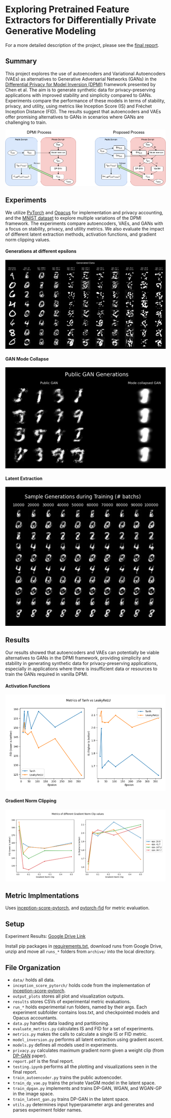 # Exploring Pretrained Feature Extractors for Differentially Private Generative Modeling

For a more detailed description of the project, please see the [final report](report/report.pdf).

## Summary
This project explores the use of autoencoders and Variational Autoencoders (VAEs) as alternatives to Generative Adversarial Networks (GANs) in the [Differential Privacy for Model Inversion (DPMI)](https://arxiv.org/abs/2201.03139) framework presented by Chen et al. The aim is to generate synthetic data for privacy-preserving applications with improved stability and simplicity compared to GANs. Experiments compare the performance of these models in terms of stability, privacy, and utility, using metrics like Inception Score (IS) and Fréchet Inception Distance (FID). The results suggest that autoencoders and VAEs offer promising alternatives to GANs in scenarios where GANs are challenging to train.

<!-- Image of report/images/setup.png -->
![Alt text](report/images/setup.png?raw=true "Setup")

## Experiments
We utilize [PyTorch](https://pytorch.org/) and [Opacus](https://opacus.ai/) for implementation and privacy accounting, and the [MNIST dataset](https://www.kaggle.com/datasets/hojjatk/mnist-dataset) to explore multiple variations of the DPMI framework. The experiments compare autoencoders, VAEs, and GANs with a focus on stability, privacy, and utility metrics. We also evaluate the impact of different latent extraction methods, activation functions, and gradient norm clipping values.

<!-- Generated Data -->
#### Generations at different epsilons
![Alt text](report/images/generated_data.png?raw=true "Generated Data")
<!-- public_gan_training -->
#### GAN Mode Collapse
![Alt text](report/images/public_gan_training.png?raw=true "Public GAN Training")
<!-- during_train_inf -->
#### Latent Extraction
![Alt text](report/images/during_train_inf.png?raw=true "Latent Extraction")

## Results
Our results showed that autoencoders and VAEs can potentially be viable alternatives to GANs in the DPMI framework, providing simplicity and stability in generating synthetic data for privacy-preserving applications, especially in applications where there is insufficient data or resources to train the GANs required in vanilla DPMI. 

<!-- activation -->
#### Activation Functions
![Alt text](report/images/activation.png?raw=true "Activation Functions")
<!-- c_p -->
#### Gradient Norm Clipping
![Alt text](report/images/c_p.png?raw=true "Gradient Norm Clipping")


## Metric Implmentations
Uses [inception-score-pytorch](https://github.com/sbarratt/inception-score-pytorch), and [pytorch-fid](https://github.com/mseitzer/pytorch-fid) for metric evaluation. 

## Setup
Experiment Results: [Google Drive Link](https://drive.google.com/file/d/1esmQm1gU3tqJppAE56oRRpXia4CMu4Sc/view?usp=drive_link)

Install pip packages in [requirements.txt](requirements.txt), download runs from Google Drive, unzip and move all ```runs_*``` folders from ```archive/``` into the local directory.

## File Organization
* ```data/``` holds all data.
* ```inception_score_pytorch/``` holds code from the implementation of [inception-score-pytorch](https://github.com/sbarratt/inception-score-pytorch).
* ```output_plots``` stores all plot and visualization outputs.
* ```results``` stores CSVs of experimental metric evaluations.
* ```run_*``` holds experimental run folders, named by their args. Each experiment subfolder contains loss.txt, and checkpointed models and Opacus accountants.
* ```data.py``` handles data loading and partitioning.
* ```evaluate_metrics.py``` calculates IS and FID for a set of experiments.
* ```metrics.py``` makes the calls to calculate a single IS or FID metric.
* ```model_inversion.py``` performs all latent extraction using gradient ascent.
* ```models.py``` defines all models used in experiments.
* ```privacy.py``` calculates maximum gradient norm given a weight clip (from [DP-GAN](https://arxiv.org/abs/1802.06739) paper).
* ```report.pdf``` is the final report.
* ```testing.ipynb``` performs all the plotting and visualizations seen in the final report.
* ```train_autoencoder.py``` trains the public autoencoder.
* ```train_dp_vae.py``` trains the private VaeGM model in the latent space.
* ```train_dpgan.py``` implements and trains DP-GAN, WGAN, and WGAN-GP in the image space.
* ```train_latent_gan.py``` trains DP-GAN in the latent space.
* ```utils.py``` determines input hyperparameter args and generates and parses experiment folder names.

